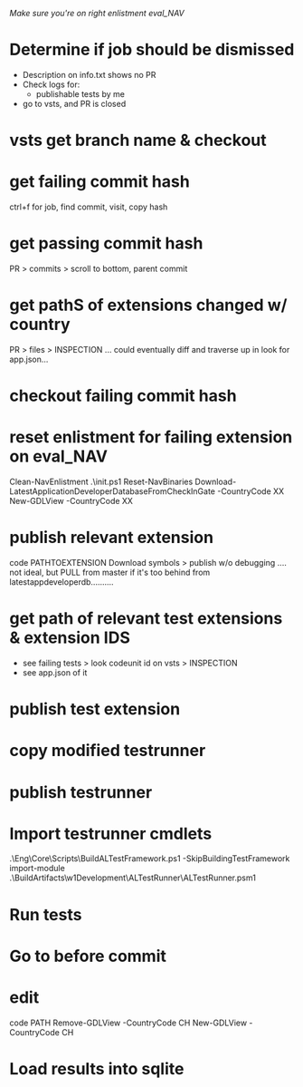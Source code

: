 
*Make sure you're on right enlistment eval_NAV*

# Determine if job should be dismissed
- Description on info.txt shows no PR
- Check logs for:
  - publishable tests by me
- go to vsts, and PR is closed

# vsts get branch name & checkout
# get failing commit hash
ctrl+f for job, find commit, visit, copy hash
# get passing commit hash
PR > commits > scroll to bottom, parent commit
# get pathS of extensions changed w/ country
PR > files > INSPECTION ... could eventually diff and traverse up in look for app.json...
# checkout failing commit hash
# reset enlistment for failing extension on eval_NAV
Clean-NavEnlistment
.\init.ps1
Reset-NavBinaries
Download-LatestApplicationDeveloperDatabaseFromCheckInGate -CountryCode XX
New-GDLView -CountryCode XX
# publish relevant extension
code PATHTOEXTENSION
Download symbols > publish w/o debugging
.... not ideal, but PULL from master if it's too behind from latestappdeveloperdb..........

# get path of relevant test extensions & extension IDS
- see failing tests > look codeunit id on  vsts > INSPECTION
- see app.json of it
# publish test extension
# copy modified testrunner
# publish testrunner
# Import testrunner cmdlets
.\Eng\Core\Scripts\BuildALTestFramework.ps1 -SkipBuildingTestFramework
import-module .\BuildArtifacts\w1Development\ALTestRunner\ALTestRunner.psm1
# Run tests
# Go to before commit
# edit
code PATH
Remove-GDLView -CountryCode CH
New-GDLView -CountryCode CH
# Load results into sqlite

